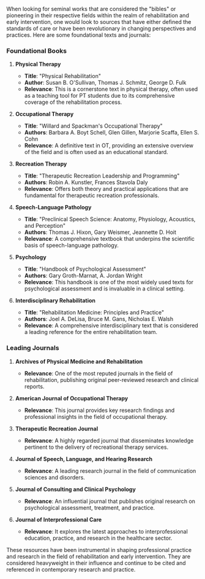 When looking for seminal works that are considered the "bibles" or pioneering in their respective fields within the realm of rehabilitation and early intervention, one would look to sources that have either defined the standards of care or have been revolutionary in changing perspectives and practices. Here are some foundational texts and journals:

### Foundational Books

1. **Physical Therapy**
   - **Title**: "Physical Rehabilitation" 
   - **Author**: Susan B. O'Sullivan, Thomas J. Schmitz, George D. Fulk
   - **Relevance**: This is a cornerstone text in physical therapy, often used as a teaching tool for PT students due to its comprehensive coverage of the rehabilitation process.

2. **Occupational Therapy**
   - **Title**: "Willard and Spackman's Occupational Therapy"
   - **Authors**: Barbara A. Boyt Schell, Glen Gillen, Marjorie Scaffa, Ellen S. Cohn
   - **Relevance**: A definitive text in OT, providing an extensive overview of the field and is often used as an educational standard.

3. **Recreation Therapy**
   - **Title**: "Therapeutic Recreation Leadership and Programming"
   - **Authors**: Robin A. Kunstler, Frances Stavola Daly
   - **Relevance**: Offers both theory and practical applications that are fundamental for therapeutic recreation professionals.

4. **Speech-Language Pathology**
   - **Title**: "Preclinical Speech Science: Anatomy, Physiology, Acoustics, and Perception"
   - **Authors**: Thomas J. Hixon, Gary Weismer, Jeannette D. Hoit
   - **Relevance**: A comprehensive textbook that underpins the scientific basis of speech-language pathology.

5. **Psychology**
   - **Title**: "Handbook of Psychological Assessment"
   - **Authors**: Gary Groth-Marnat, A. Jordan Wright
   - **Relevance**: This handbook is one of the most widely used texts for psychological assessment and is invaluable in a clinical setting.

6. **Interdisciplinary Rehabilitation**
   - **Title**: "Rehabilitation Medicine: Principles and Practice"
   - **Authors**: Joel A. DeLisa, Bruce M. Gans, Nicholas E. Walsh
   - **Relevance**: A comprehensive interdisciplinary text that is considered a leading reference for the entire rehabilitation team.

### Leading Journals

1. **Archives of Physical Medicine and Rehabilitation**
   - **Relevance**: One of the most reputed journals in the field of rehabilitation, publishing original peer-reviewed research and clinical reports.

2. **American Journal of Occupational Therapy**
   - **Relevance**: This journal provides key research findings and professional insights in the field of occupational therapy.

3. **Therapeutic Recreation Journal**
   - **Relevance**: A highly regarded journal that disseminates knowledge pertinent to the delivery of recreational therapy services.

4. **Journal of Speech, Language, and Hearing Research**
   - **Relevance**: A leading research journal in the field of communication sciences and disorders.

5. **Journal of Consulting and Clinical Psychology**
   - **Relevance**: An influential journal that publishes original research on psychological assessment, treatment, and practice.

6. **Journal of Interprofessional Care**
   - **Relevance**: It explores the latest approaches to interprofessional education, practice, and research in the healthcare sector.

These resources have been instrumental in shaping professional practice and research in the field of rehabilitation and early intervention. They are considered heavyweight in their influence and continue to be cited and referenced in contemporary research and practice.